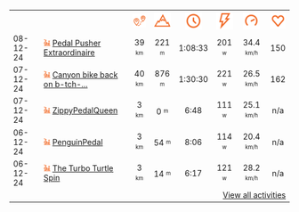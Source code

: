 <table>
    <tr>
        <th></th>
        <th></th>
        <th align="center"><img src="https://raw.githubusercontent.com/robiningelbrecht/strava-activities/master/public/distance.svg" width="30" alt="distance" title="distance"/></th>
        <th align="center"><img src="https://raw.githubusercontent.com/robiningelbrecht/strava-activities/master/public/elevation.svg" width="30" alt="elevation" title="elevation"/></th>
        <th align="center"><img src="https://raw.githubusercontent.com/robiningelbrecht/strava-activities/master/public/time.svg" width="30" alt="time" title="time"/></th>
        <th align="center"><img src="https://raw.githubusercontent.com/robiningelbrecht/strava-activities/master/public/average-watt.svg" width="30" alt="average watts" title="average watts"/></th>
        <th align="center"><img src="https://raw.githubusercontent.com/robiningelbrecht/strava-activities/master/public/average-speed.svg" width="30" alt="average speed" title="average speed"/></th>
        <th align="center"><img src="https://raw.githubusercontent.com/robiningelbrecht/strava-activities/master/public/heart-rate.svg" width="30" alt="average heart rate" title="average heart rate"/></th>
    </tr>
            <tr>
            <td>08-12-24</td>
            <td>
                                <img src="https://raw.githubusercontent.com/robiningelbrecht/strava-activities/master/public/activity-virtual-ride.svg" width="12" alt="Pedal Pusher Extraordinaire" title="Pedal Pusher Extraordinaire"/>
<a href="https://www.strava.com/activities/13073986967" title="Kcal: 828 | Gear: None ">Pedal Pusher Extraordinaire</a>
            </td>
            <td align="center">39 <sup><sub>km</sub></sup></td>
            <td align="center">221 <sup><sub>m</sub></sup></td>
            <td align="center">1:08:33</td>
            <td align="center">201 <sup><sub>w</sub></sup></td>
            <td align="center">34.4 <sup><sub>km/h</sub></sup></td>
            <td align="center">150</td>
        </tr>
            <tr>
            <td>07-12-24</td>
            <td>
                                <img src="https://raw.githubusercontent.com/robiningelbrecht/strava-activities/master/public/activity-virtual-ride.svg" width="12" alt="Canyon bike back on b-tch-duty, anybody want my Stages bike? lol" title="Canyon bike back on b-tch-duty, anybody want my Stages bike? lol"/>
<a href="https://www.strava.com/activities/13067763953" title="Kcal: 1208 | Gear: None ">Canyon bike back on b-tch-...</a>
            </td>
            <td align="center">40 <sup><sub>km</sub></sup></td>
            <td align="center">876 <sup><sub>m</sub></sup></td>
            <td align="center">1:30:30</td>
            <td align="center">221 <sup><sub>w</sub></sup></td>
            <td align="center">26.5 <sup><sub>km/h</sub></sup></td>
            <td align="center">162</td>
        </tr>
            <tr>
            <td>07-12-24</td>
            <td>
                                <img src="https://raw.githubusercontent.com/robiningelbrecht/strava-activities/master/public/activity-virtual-ride.svg" width="12" alt="ZippyPedalQueen" title="ZippyPedalQueen"/>
<a href="https://www.strava.com/activities/13065574627" title="Kcal: 45 | Gear: None ">ZippyPedalQueen</a>
            </td>
            <td align="center">3 <sup><sub>km</sub></sup></td>
            <td align="center">0 <sup><sub>m</sub></sup></td>
            <td align="center">6:48</td>
            <td align="center">111 <sup><sub>w</sub></sup></td>
            <td align="center">25.1 <sup><sub>km/h</sub></sup></td>
            <td align="center">n/a</td>
        </tr>
            <tr>
            <td>06-12-24</td>
            <td>
                                <img src="https://raw.githubusercontent.com/robiningelbrecht/strava-activities/master/public/activity-virtual-ride.svg" width="12" alt="PenguinPedal" title="PenguinPedal"/>
<a href="https://www.strava.com/activities/13061628030" title="Kcal: 55 | Gear: None ">PenguinPedal</a>
            </td>
            <td align="center">3 <sup><sub>km</sub></sup></td>
            <td align="center">54 <sup><sub>m</sub></sup></td>
            <td align="center">8:06</td>
            <td align="center">114 <sup><sub>w</sub></sup></td>
            <td align="center">20.4 <sup><sub>km/h</sub></sup></td>
            <td align="center">n/a</td>
        </tr>
            <tr>
            <td>06-12-24</td>
            <td>
                                <img src="https://raw.githubusercontent.com/robiningelbrecht/strava-activities/master/public/activity-virtual-ride.svg" width="12" alt="The Turbo Turtle Spin" title="The Turbo Turtle Spin"/>
<a href="https://www.strava.com/activities/13060816660" title="Kcal: 46 | Gear: None ">The Turbo Turtle Spin</a>
            </td>
            <td align="center">3 <sup><sub>km</sub></sup></td>
            <td align="center">14 <sup><sub>m</sub></sup></td>
            <td align="center">6:17</td>
            <td align="center">121 <sup><sub>w</sub></sup></td>
            <td align="center">28.2 <sup><sub>km/h</sub></sup></td>
            <td align="center">n/a</td>
        </tr>
                <tr>
            <td colspan="8" align="right"><a href="https://github.com/robiningelbrecht/strava-activities#activities">View all activities</a></td>
        </tr>
    </table>
